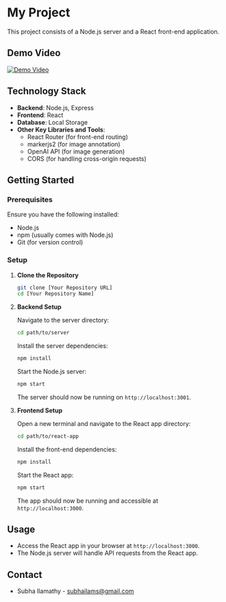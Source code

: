 
# My Project

This project consists of a Node.js server and a React front-end application.
## Demo Video


[![Demo Video](URL_of_your_thumbnail)](https://drive.google.com/file/d/1Ywsx_bAfu3B1vkTaSQ4yM7S2gwroEzKf/view?usp=sharing
)

## Technology Stack

- **Backend**: Node.js, Express
- **Frontend**: React
- **Database**: Local Storage
- **Other Key Libraries and Tools**:
  - React Router (for front-end routing)
  - markerjs2 (for image annotation)
  - OpenAI API (for image generation)
  - CORS (for handling cross-origin requests)

## Getting Started

### Prerequisites

Ensure you have the following installed:
- Node.js
- npm (usually comes with Node.js)
- Git (for version control)

### Setup

1. **Clone the Repository**

   ```bash
   git clone [Your Repository URL]
   cd [Your Repository Name]
   ```

2. **Backend Setup**

   Navigate to the server directory:

   ```bash
   cd path/to/server
   ```

   Install the server dependencies:

   ```bash
   npm install
   ```

   Start the Node.js server:

   ```bash
   npm start
   ```

   The server should now be running on `http://localhost:3001`.

3. **Frontend Setup**

   Open a new terminal and navigate to the React app directory:

   ```bash
   cd path/to/react-app
   ```

   Install the front-end dependencies:

   ```bash
   npm install
   ```

   Start the React app:

   ```bash
   npm start
   ```

   The app should now be running and accessible at `http://localhost:3000`.

## Usage

- Access the React app in your browser at `http://localhost:3000`.
- The Node.js server will handle API requests from the React app.



## Contact

- Subha Ilamathy - subhailams@gmail.com
